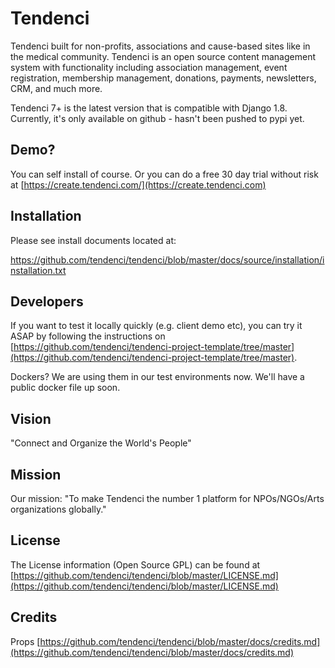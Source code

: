 # Tendenci

Tendenci built for non-profits, associations and cause-based sites like in the medical community. Tendenci is an open source content management system with functionality including association management, event registration, membership management, donations, payments, newsletters, CRM, and much more.

Tendenci 7+ is the latest version that is compatible with Django 1.8. Currently, it's only available on github - hasn't been pushed to pypi yet. 


## Demo?  

You can self install of course. Or you can do a free 30 day trial without risk at 
[https://create.tendenci.com/](https://create.tendenci.com)


## Installation

Please see install documents located at:

https://github.com/tendenci/tendenci/blob/master/docs/source/installation/installation.txt

## Developers 

If you want to test it locally quickly (e.g. client demo etc), you can try it ASAP by following the instructions on [https://github.com/tendenci/tendenci-project-template/tree/master](https://github.com/tendenci/tendenci-project-template/tree/master). 

Dockers? We are using them in our test environments now. We'll have a public docker file up soon.

## Vision 

"Connect and Organize the World's People" 


## Mission

Our mission: "To make Tendenci the number 1 platform for NPOs/NGOs/Arts organizations globally."  


## License

The License information (Open Source GPL) can be found at [https://github.com/tendenci/tendenci/blob/master/LICENSE.md](https://github.com/tendenci/tendenci/blob/master/LICENSE.md)


## Credits

Props [https://github.com/tendenci/tendenci/blob/master/docs/credits.md](https://github.com/tendenci/tendenci/blob/master/docs/credits.md)
